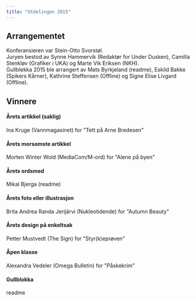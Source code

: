 ```yaml
---
title: "Utdelingen 2015"
---
```


## Arrangementet

Konferansieren var Stein-Otto Svorstøl.  
Juryen bestod av Synne Hammervik (Redaktør for Under Dusken), Camilla Stenkløv (Grafiker i UKA) og Marte Vik Eriksen (NKH).  
Gullblekka 2015 ble arrangert av Mats Byrkjeland (readme), Eskild Bakke (Spikers Kårner), Kathrine Steffensen (Offline) og Signe Elise Livgard (Offline).  

## Vinnere

#### Årets artikkel (saklig)
Ina Kruge (Vannmagasinet) for "Tett på Arne Bredesen"

#### Årets morsomste artikkel
Morten Winter Wold (MediaCom/M-ord) for "Alene på byen"

#### Årets ordsmed
Mikal Bjerga (readme)

#### Årets foto eller illustrasjon
Brita Andrea Randa Jerijärvi (Nukleotidende) for "Autumn Beauty"

#### Årets design på enkeltsak
Petter Mustvedt (The Sign) for "Styr(k)eprøven"

#### Åpen klasse
Alexandra Vedeler (Omega Bulletin) for "Påskekrim"

#### Gullblokka
readme